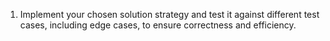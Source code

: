 1. Implement your chosen solution strategy and test it against different test cases, including edge cases, to ensure correctness and efficiency.